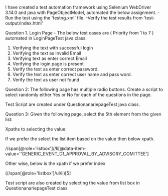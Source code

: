 
I have created a test automation framework using Selenium WebDriver 3.14.0 and java with PageObjectModel, automated the below assignment.
		-Run the test using the 'testng.xml' file.
		-Verify the test results from 'test-output/index.html'
		

Question 1. Login Page -  The below test cases are ( Priority from 1 to 7 ) automated in LoginPageTest java class.
 
   1) Verifying the text with successful login
   2) Verifying the text as Invalid Email
   3) Verifying text as enter correct Email
   4) Verifying the login page is present
   5) Verify the text as enter correct password.
   6) Verify the text as enter correct user name and pass word.
   7) Verify the text as user not found 
     
 Question 2: The following page has multiple radio buttons. Create a script to select randomly either Yes or No for each of the questions in the page.
 
 Test Script are created under QuestionanariepageTest java class.
 
 Question 3: Given the following page, select the 5th element from the given list:
 
 Xpaths to selecting the value:
 
 If we prefer the select the list item based on the value then below xpath.
 
 //span[@role='listbox']//li[@data-item-value=''GENERIC_EVENT_D1_APPROVAL_BY_ADVISORY_COMITTEE']
 
  Other wise, below is the xpath if we prefer index
 
  (//span[@role='listbox']/ul/li)[5]
 
 Test script are also created by selecting the value from list box in QuestionanariepageTest class
